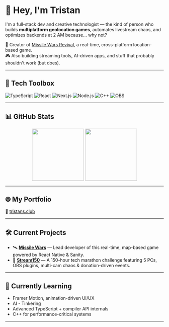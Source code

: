 # 👋 Hey, I'm Tristan

I'm a full-stack dev and creative technologist — the kind of person who builds **multiplatform geolocation games**, automates livestream chaos, and optimizes backends at 2 AM because… why not?

🧨 Creator of [Missile Wars Revival](https://github.com/missilewarsrevival), a real-time, cross-platform location-based game.  
🎮 Also building streaming tools, AI-driven apps, and stuff that probably shouldn't work (but does).

---

## 🧰 Tech Toolbox

<p align="left">
  <img alt="TypeScript" src="https://img.shields.io/badge/TypeScript-3178C6?style=flat-square&logo=typescript&logoColor=white" />
  <img alt="React" src="https://img.shields.io/badge/React-61DAFB?style=flat-square&logo=react&logoColor=black" />
  <img alt="Next.js" src="https://img.shields.io/badge/Next.js-000000?style=flat-square&logo=next.js&logoColor=white" />
  <img alt="Node.js" src="https://img.shields.io/badge/Node.js-3C873A?style=flat-square&logo=node.js&logoColor=white" />
  <img alt="C++" src="https://img.shields.io/badge/C++-00599C?style=flat-square&logo=c%2B%2B&logoColor=white" />
  <img alt="OBS" src="https://img.shields.io/badge/OBS-302E31?style=flat-square&logo=obsstudio&logoColor=white" />
</p>

---

## 📊 GitHub Stats

<div align="center">
  <img src="https://github-readme-stats.vercel.app/api?username=longtimeno-c&show_icons=true&hide_rank=false&title_color=5e64ff&icon_color=7d81ff&text_color=cfdaff&bg_color=0,1a1b27,1a1b27&border_color=2f2f2f&theme=tokyonight&include_orgs=true" height="165" />
  <img src="https://github-readme-stats.vercel.app/api/top-langs/?username=longtimeno-c&layout=compact&langs_count=10&title_color=5e64ff&text_color=cfdaff&bg_color=0,1a1b27,1a1b27&border_color=2f2f2f&theme=tokyonight" height="165" />
</div>

---

## 🌐 My Portfolio  
📎 [tristans.club](https://www.tristans.club/)

---

## 🛠 Current Projects
- 🛰 **[Missile Wars](https://github.com/missilewarsrevival)** — Lead developer of this real-time, map-based game powered by React Native & Sanity.
- 🎥 **[Stream150](https://stream150.com)** — A 150-hour tech marathon challenge featuring 5 PCs, OBS plugins, multi-cam chaos & donation-driven events.

---

## 🧠 Currently Learning
- Framer Motion, animation-driven UI/UX
- AI - Tinkering
- Advanced TypeScript + compiler API internals
- C++ for performance-critical systems

---

<!-- Want to track activity?
[![GitHub Streak](https://github-readme-streak-stats.herokuapp.com?user=longtimeno-c&theme=tokyonight&hide_border=true)](https://git.io/streak-stats)
-->
